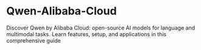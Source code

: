 # Qwen-Alibaba-Cloud
Discover Qwen by Alibaba Cloud: open-source AI models for language and multimodal tasks. Learn features, setup, and applications in this comprehensive guide
